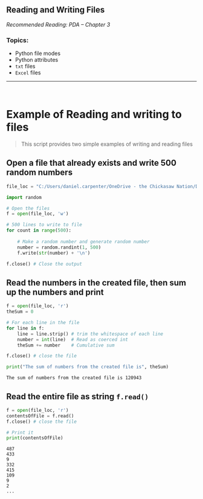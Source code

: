 ## Reading and Writing Files

*Recommended Reading:  PDA – Chapter 3*  

### Topics:
* Python file modes
* Python attributes
* `txt` files
* `Excel` files

---

<br>

# Example of Reading and writing to files
> This script provides two simple examples of writing and reading files

## Open a file that already exists and write 500 random numbers


```python
file_loc = "C:/Users/daniel.carpenter/OneDrive - the Chickasaw Nation/Documents/GitHub/OU-DSA/Python for DSA/02 - Notes and Assignments/02 - Functions, Methods, and Loops/03 - Read and Write Files/theOutputFile.txt"

import random

# Open the files
f = open(file_loc, 'w')

# 500 lines to write to file
for count in range(500):
    
    # Make a random number and generate random number
    number = random.randint(1, 500)
    f.write(str(number) + '\n')

f.close() # Close the output
```

## Read the numbers in the created file, then sum up the numbers and print


```python
f = open(file_loc, 'r')
theSum = 0

# For each line in the file
for line in f:
    line = line.strip() # trim the whitespace of each line
    number = int(line)  # Read as coerced int
    theSum += number    # Cumulative sum

f.close() # close the file

print("The sum of numbers from the created file is", theSum)
```

    The sum of numbers from the created file is 120943
    

## Read the entire file as string `f.read()`


```python
f = open(file_loc, 'r')
contentsOfFile = f.read()
f.close() # close the file

# Print it
print(contentsOfFile)
```
    487
    433
    9
    332
    415
    109
    9
    2
    ...
    
    